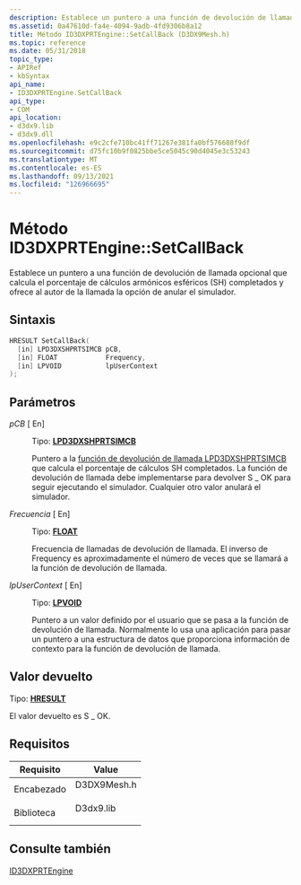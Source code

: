```yaml
---
description: Establece un puntero a una función de devolución de llamada opcional que calcula el porcentaje de cálculos armónicos esféricos (SH) completados y ofrece al autor de la llamada la opción de anular el simulador.
ms.assetid: 0a47610d-fa4e-4094-9adb-4fd9306b8a12
title: Método ID3DXPRTEngine::SetCallBack (D3DX9Mesh.h)
ms.topic: reference
ms.date: 05/31/2018
topic_type:
- APIRef
- kbSyntax
api_name:
- ID3DXPRTEngine.SetCallBack
api_type:
- COM
api_location:
- d3dx9.lib
- d3dx9.dll
ms.openlocfilehash: e9c2cfe710bc41ff71267e381fa0bf576688f9df
ms.sourcegitcommit: d75fc10b9f0825bbe5ce5045c90d4045e3c53243
ms.translationtype: MT
ms.contentlocale: es-ES
ms.lasthandoff: 09/13/2021
ms.locfileid: "126966695"
---
```

# <a name="id3dxprtenginesetcallback-method"></a>Método ID3DXPRTEngine::SetCallBack

Establece un puntero a una función de devolución de llamada opcional que calcula el porcentaje de cálculos armónicos esféricos (SH) completados y ofrece al autor de la llamada la opción de anular el simulador.

## <a name="syntax"></a>Sintaxis


```C++
HRESULT SetCallBack(
  [in] LPD3DXSHPRTSIMCB pCB,
  [in] FLOAT            Frequency,
  [in] LPVOID           lpUserContext
);
```



## <a name="parameters"></a>Parámetros

<dl> <dt>

*pCB* \[ En\]
</dt> <dd>

Tipo: **[LPD3DXSHPRTSIMCB](lpd3dxshprtsimcb.md)**

Puntero a la [función de devolución de llamada LPD3DXSHPRTSIMCB](lpd3dxshprtsimcb.md) que calcula el porcentaje de cálculos SH completados. La función de devolución de llamada debe implementarse para devolver S \_ OK para seguir ejecutando el simulador. Cualquier otro valor anulará el simulador.

</dd> <dt>

*Frecuencia* \[ En\]
</dt> <dd>

Tipo: **[ **FLOAT**](../winprog/windows-data-types.md)**

Frecuencia de llamadas de devolución de llamada. El inverso de Frequency es aproximadamente el número de veces que se llamará a la función de devolución de llamada.

</dd> <dt>

*lpUserContext* \[ En\]
</dt> <dd>

Tipo: **[ **LPVOID**](../winprog/windows-data-types.md)**

Puntero a un valor definido por el usuario que se pasa a la función de devolución de llamada. Normalmente lo usa una aplicación para pasar un puntero a una estructura de datos que proporciona información de contexto para la función de devolución de llamada.

</dd> </dl>

## <a name="return-value"></a>Valor devuelto

Tipo: **[ **HRESULT**](https://msdn.microsoft.com/library/Bb401631(v=MSDN.10).aspx)**

El valor devuelto es S \_ OK.

## <a name="requirements"></a>Requisitos



| Requisito | Value |
|--------------------|----------------------------------------------------------------------------------------|
| Encabezado<br/>  | <dl> <dt>D3DX9Mesh.h</dt> </dl> |
| Biblioteca<br/> | <dl> <dt>D3dx9.lib</dt> </dl>   |



## <a name="see-also"></a>Consulte también

<dl> <dt>

[ID3DXPRTEngine](id3dxprtengine.md)
</dt> </dl>

 

 
